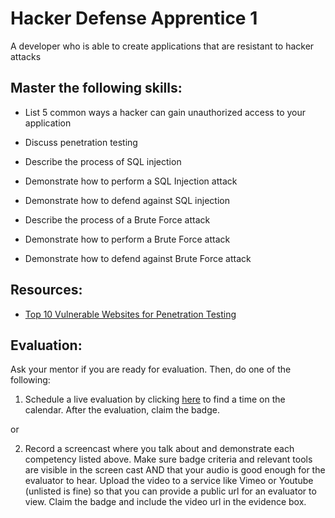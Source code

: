# Hacker Defense Apprentice 1

A developer who is able to create applications that are resistant to hacker attacks

## Master the following skills:

* List 5 common ways a hacker can gain unauthorized access to your application
* Discuss penetration testing

* Describe the process of SQL injection
* Demonstrate how to perform a SQL Injection attack
* Demonstrate how to defend against SQL injection

* Describe the process of a Brute Force attack
* Demonstrate how to perform a Brute Force attack
* Demonstrate how to defend against Brute Force attack

## Resources:

* [Top 10 Vulnerable Websites for Penetration Testing](https://securitytrails.com/blog/vulnerable-websites-for-penetration-testing)

## Evaluation:

Ask your mentor if you are ready for evaluation. Then, do one of the following:

1. Schedule a live evaluation by clicking [here](http://evals.codex.academy) to find a time on the calendar. After the evaluation, claim the badge.

or

2. Record a screencast where you talk about and demonstrate each competency listed above. Make sure badge criteria and relevant tools are visible in the screen cast AND that your audio is good enough for the evaluator to hear. Upload the video to a service like Vimeo or Youtube (unlisted is fine) so that you can provide a public url for an evaluator to view. Claim the badge and include the video url in the evidence box.
